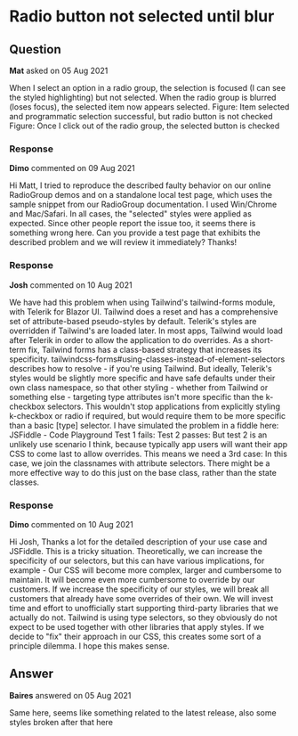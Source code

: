 # Radio button not selected until blur

## Question

**Mat** asked on 05 Aug 2021

When I select an option in a radio group, the selection is focused (I can see the styled highlighting) but not selected. When the radio group is blurred (loses focus), the selected item now appears selected. Figure: Item selected and programmatic selection successful, but radio button is not checked Figure: Once I click out of the radio group, the selected button is checked

### Response

**Dimo** commented on 09 Aug 2021

Hi Matt, I tried to reproduce the described faulty behavior on our online RadioGroup demos and on a standalone local test page, which uses the sample snippet from our RadioGroup documentation. I used Win/Chrome and Mac/Safari. In all cases, the "selected" styles were applied as expected. Since other people report the issue too, it seems there is something wrong here. Can you provide a test page that exhibits the described problem and we will review it immediately? Thanks!

### Response

**Josh** commented on 10 Aug 2021

We have had this problem when using Tailwind's tailwind-forms module, with Telerik for Blazor UI. Tailwind does a reset and has a comprehensive set of attribute-based pseudo-styles by default. Telerik's styles are overridden if Tailwind's are loaded later. In most apps, Tailwind would load after Telerik in order to allow the application to do overrides. As a short-term fix, Tailwind forms has a class-based strategy that increases its specificity. tailwindcss-forms#using-classes-instead-of-element-selectors describes how to resolve - if you're using Tailwind. But ideally, Telerik's styles would be slightly more specific and have safe defaults under their own class namespace, so that other styling - whether from Tailwind or something else - targeting type attributes isn't more specific than the k-checkbox selectors. This wouldn't stop applications from explicitly styling k-checkbox or radio if required, but would require them to be more specific than a basic [type] selector. I have simulated the problem in a fiddle here: JSFiddle - Code Playground Test 1 fails: Test 2 passes: But test 2 is an unlikely use scenario I think, because typically app users will want their app CSS to come last to allow overrides. This means we need a 3rd case: In this case, we join the classnames with attribute selectors. There might be a more effective way to do this just on the base class, rather than the state classes.

### Response

**Dimo** commented on 10 Aug 2021

Hi Josh, Thanks a lot for the detailed description of your use case and JSFiddle. This is a tricky situation. Theoretically, we can increase the specificity of our selectors, but this can have various implications, for example - Our CSS will become more complex, larger and cumbersome to maintain. It will become even more cumbersome to override by our customers. If we increase the specificity of our styles, we will break all customers that already have some overrides of their own. We will invest time and effort to unofficially start supporting third-party libraries that we actually do not. Tailwind is using type selectors, so they obviously do not expect to be used together with other libraries that apply styles. If we decide to "fix" their approach in our CSS, this creates some sort of a principle dilemma. I hope this makes sense.

## Answer

**Baires** answered on 05 Aug 2021

Same here, seems like something related to the latest release, also some styles broken after that here
